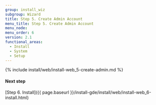 ```yaml
---
group: install_wiz
subgroup: Wizard
title: Step 5. Create Admin Account
menu_title: Step 5. Create Admin Account
menu_node:
menu_order: 6
version: 2.1
functional_areas:
  - Install
  - System
  - Setup
---
```


{% include install/web/install-web_5-create-admin.md %}

#### Next step
[Step 6. Install]({{ page.baseurl }}/install-gde/install/web/install-web_6-install.html)
